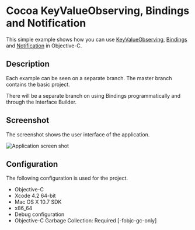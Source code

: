Cocoa KeyValueObserving, Bindings and Notification
==================================================

This simple example shows how you can use 
[KeyValueObserving](http://developer.apple.com/library/mac/#documentation/Cocoa/Conceptual/KeyValueObserving/KeyValueObserving.html), 
[Bindings](http://developer.apple.com/library/mac/#documentation/Cocoa/Conceptual/CocoaBindings/CocoaBindings.html)
and [Notification](http://developer.apple.com/library/mac/#documentation/Cocoa/Conceptual/Notifications/Introduction/introNotifications.html#//apple_ref/doc/uid/10000043-SW1) 
in Objective-C.

Description
------------------
Each example can be seen on a separate branch. The master branch 
contains the basic project.

There will be a separate branch on using Bindings programmatically 
and through the Interface Builder.

Screenshot
------------------
The screenshot shows the user interface of the application.

![Application screen shot](https://github.com/opentechtalk/KeyValueObserving/raw/bindings_interfacebuilder/screenshot.png "Application screen shot")



Configuration
------------------

The following configuration is used for the project.

* Objective-C
* Xcode 4.2 64-bit
* Mac OS X 10.7 SDK
* x86_64
* Debug configuration
* Objective-C Garbage Collection: Required [-fobjc-gc-only]
